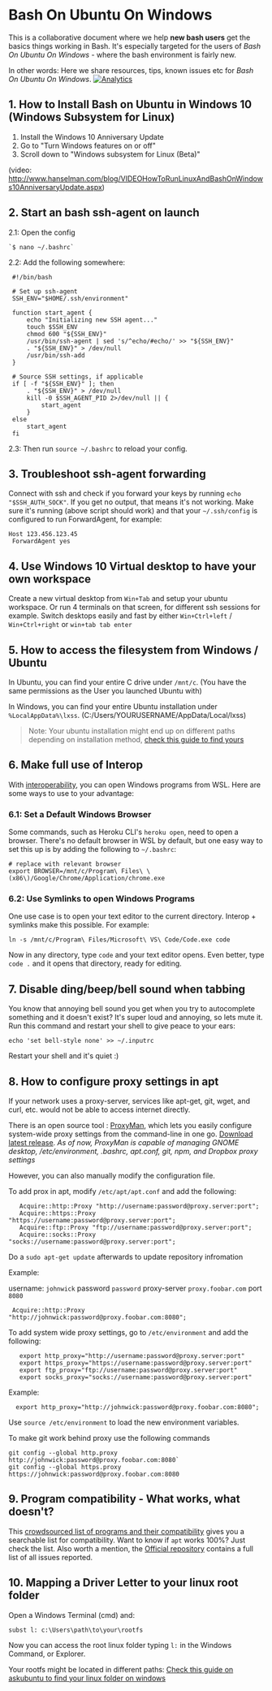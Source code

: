 # Bash On Ubuntu On Windows 
This is a collaborative document where we help **new bash users** get the basics things working in Bash. It's especially targeted for the users of *Bash On Ubuntu On Windows* - where the bash environment is fairly new.

In other words: Here we share resources, tips, known issues etc for *Bash On Ubuntu On Windows*.
[![Analytics](https://ga-beacon.appspot.com/UA-37656767-10/repo-readme)](https://github.com/abergs/ubuntuonwindows)

## 1. How to Install Bash on Ubuntu in Windows 10 (Windows Subsystem for Linux)
1. Install the Windows 10 Anniversary Update
2. Go to "Turn Windows features on or off"
3. Scroll down to "Windows subsystem for Linux (Beta)" 
 

(video: http://www.hanselman.com/blog/VIDEOHowToRunLinuxAndBashOnWindows10AnniversaryUpdate.aspx)

## 2. Start an bash ssh-agent on launch
2.1: Open the config  

    `$ nano ~/.bashrc`

2.2: Add the following somewhere:
   ``` 
    #!/bin/bash
    
    # Set up ssh-agent
    SSH_ENV="$HOME/.ssh/environment"
    
    function start_agent {
        echo "Initializing new SSH agent..."
        touch $SSH_ENV
        chmod 600 "${SSH_ENV}"
        /usr/bin/ssh-agent | sed 's/^echo/#echo/' >> "${SSH_ENV}"
        . "${SSH_ENV}" > /dev/null
        /usr/bin/ssh-add
    }
    
    # Source SSH settings, if applicable
    if [ -f "${SSH_ENV}" ]; then
        . "${SSH_ENV}" > /dev/null
        kill -0 $SSH_AGENT_PID 2>/dev/null || {
            start_agent
        }
    else
        start_agent
    fi
```
2.3: Then run `source ~/.bashrc` to reload your config.


## 3. Troubleshoot ssh-agent forwarding
Connect with ssh and check if you forward your keys by running `echo "$SSH_AUTH_SOCK"`. If you get no output, that means it's not working. Make sure it's running (above script should work) and that your `~/.ssh/config` is configured to run ForwardAgent, for example:

```
Host 123.456.123.45
 ForwardAgent yes
```


## 4. Use Windows 10 Virtual desktop to have your own workspace
Create a new virtual desktop from `Win+Tab` and setup your ubuntu workspace. Or run 4 terminals on that screen, for different ssh sessions for example. Switch desktops easily and fast by either `Win+Ctrl+left` / `Win+Ctrl+right` or `win+tab tab enter`


## 5. How to access the filesystem from Windows / Ubuntu

In Ubuntu, you can find your entire C drive under `/mnt/c`. (You have the same permissions as the User you launched Ubuntu with)

In Windows, you can find your entire Ubuntu installation under `%LocalAppData%\lxss`. (C:/Users/YOURUSERNAME/AppData/Local/lxss)

> Note: Your ubuntu installation might end up on different paths depending on installation method, [check this guide to find yours](https://askubuntu.com/questions/759880/where-is-the-ubuntu-file-system-root-directory-in-windows-nt-subsystem-and-vice)



## 6. Make full use of Interop
With [interoperability](https://msdn.microsoft.com/en-us/commandline/wsl/interop), you can open Windows programs from WSL. Here are some ways to use to your advantage:

### 6.1: Set a Default Windows Browser
Some commands, such as Heroku CLI's `heroku open`, need to open a browser. There's no default browser in WSL by default, but one easy way to set this up is by adding the following to `~/.bashrc`: 

```
# replace with relevant browser
export BROWSER=/mnt/c/Program\ Files\ \(x86\)/Google/Chrome/Application/chrome.exe
```

### 6.2: Use Symlinks to open Windows Programs
One use case is to open your text editor to the current directory. Interop + symlinks make this possible. For example:
```
ln -s /mnt/c/Program\ Files/Microsoft\ VS\ Code/Code.exe code
```
Now in any directory, type `code` and your text editor opens. Even better, type `code .` and it opens that directory, ready for editing.

## 7. Disable ding/beep/bell sound when tabbing
You know that annoying bell sound you get when you try to autocomplete something and it doesn't exist? It's super loud and annoying, so lets mute it. Run this command and restart your shell to give peace to your ears:  

`echo 'set bell-style none' >> ~/.inputrc`  

Restart your shell and it's quiet :)


## 8.  How to configure proxy settings in apt

If your network uses a proxy-server, services like apt-get, git, wget, and curl, etc. would not be able to access internet directly.

There is an open source tool : [ProxyMan](https://github.com/himanshub16/ProxyMan), which lets you easily configure system-wide proxy settings from the command-line in one go. [Download latest release](https://github.com/himanshub16/ProxyMan/releases/latest/).
*As of now, ProxyMan is capable of managing GNOME desktop, /etc/environment, .bashrc, apt.conf, git, npm, and Dropbox proxy settings*

However, you can also manually modify the configuration file.

To add prox in apt, modify `/etc/apt/apt.conf` and add the following:
```
   Acquire::http::Proxy "http://username:password@proxy.server:port";
   Acquire::https::Proxy "https://username:password@proxy.server:port";
   Acquire::ftp::Proxy "ftp://username:password@proxy.server:port";
   Acquire::socks::Proxy "socks://username:password@proxy.server:port";
```
Do a `sudo apt-get update` afterwards to update repository infromation

Example: 

username: `johnwick` password `password` proxy-server `proxy.foobar.com` port `8080`

`
   Acquire::http::Proxy "http://johnwick:password@proxy.foobar.com:8080";`

To add system wide proxy settings, go to `/etc/environment` and add the following:

```
   export http_proxy="http://username:password@proxy.server:port"
   export https_proxy="https://username:password@proxy.server:port"
   export ftp_proxy="ftp://username:password@proxy.server:port"
   export socks_proxy="socks://username:password@proxy.server:port"
```

Example: 

`  export http_proxy="http://johnwick:password@proxy.foobar.com:8080";`
  
  Use `source /etc/environment` to load the new environment variables.
  
To make git work behind proxy use the following commands

```
git config --global http.proxy http://johnwick:password@proxy.foobar.com:8080`
git config --global https.proxy https://johnwick:password@proxy.foobar.com:8080
```
## 9. Program compatibility - What works, what doesn't?
This [crowdsourced list of programs and their compatibility](https://github.com/ethanhs/WSL-Programs) gives you a searchable list for compatibility. Want to know if `apt` works 100%? Just check the list. Also worth a mention, the [Official repository](https://github.com/microsoft/BashOnWindows/) contains a full list of all issues reported.

## 10. Mapping a Driver Letter to your linux root folder

Open a Windows Terminal (cmd) and:

```
subst l: c:\Users\path\to\your\rootfs
```

Now you can access the root linux folder typing `l:` in the Windows Command, or Explorer.

Your rootfs might be located in different paths: [Check this guide on askubuntu to find your linux folder on windows](https://askubuntu.com/questions/759880/where-is-the-ubuntu-file-system-root-directory-in-windows-nt-subsystem-and-vice)
